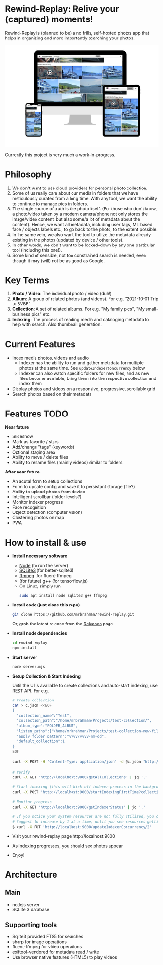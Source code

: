 # Rewind-Replay: Relive your (captured) moments!

Rewind-Replay is (planned to be) a no frills, self-hosted photos app that helps in organizing and more importantly searching your photos.

![Screenshot](public/assets/Screen-Sizes.jpg)

Currently this project is very much a work-in-progress.

# Philosophy

1. We don't want to use cloud providers for personal photo collection.
2. Some of us really care about our media in folders that we have meticulously curated from a long time. With any tool, we want the ability to continue to manage pics in folders.
3. The single source of truth is the photo itself. (For those who don't know, a photo/video taken by a modern camera/phone not only stores the image/video content, but also some/a lot of metadata about the content). Hence, we want all metadata, including user tags, ML based face / objects labels etc., to go back to the photo, to the extent possible.
4. In the same vein, we also want the tool to utlize the metadata already existing in the photos (updated by device / other tools).
5. In other words, we don't want to be locked-down by any one particular tool (including this one!).
6. Some kind of sensible, not too constrained search is needed, even though it may (will) not be as good as Google.

# Key Terms
1. **Photo / Video**: The individual photo / video (duh!)
2. **Album**: A group of related photos (and videos). For e.g. "2021-10-01 Trip to SVBF"
3. **Collection**: A set of related albums. For e.g. "My family pics", "My small-business pics" etc.
4. **Indexing**: The process of reading media and cataloging metadata to help with search. Also thumbnail generation.

# Current Features
- Index media photos, videos and audio
  - Indexer has the ability to run and gather metadata for multiple photos at the same time. See `updateIndexerConcurrency` below
  - Indexer can also watch specific folders for new files, and as new files become available, bring them into the respective collection and index them
- Display photos and videos on a responsive, progressive, scrollable grid
- Search photos based on their metadata


# Features TODO
**Near future**
- Slideshow
- Mark as favorite / stars
- Add/change "tags" (keywords)
- Optional staging area
- Ability to move / delete files
- Ability to rename files (mainly videos) similar to folders

**After near future**
- An acutal form to setup collections
- Form to update config and save it to persistant storage (file?)
- Ability to upload photos from device
- Intelligent scrollbar (folder levels?)
- Monitor indexer progress
- Face recognition
- Object detection (computer vision)
- Clustering photos on map
- PWA

# How to install & use

- **Install necessary software**
  - [Node](https://nodejs.org/en/) (to run the server)
  - [SQLite3](https://www.sqlite.org/download.html) (for better-sqlite3)
  - [ffmpeg](https://ffmpeg.org/download.html) (for fluent-ffmpeg)
  - (for future) g++ (for tensorflow.js)
  - On Linux, simply run 
    ```bash
    sudo apt install node sqlite3 g++ ffmpeg
    ```

- **Install code (just clone this repo)**
  ```bash
  git clone https://github.com/mrbrahman/rewind-replay.git
  ```
  Or, grab the latest release from the [Releases](https://github.com/mrbrahman/rewind-replay/releases) page

- **Install node dependencies**
  ```bash
  cd rewind-replay
  npm install
  ```

- **Start server**
  ```bash
  node server.mjs
  ```

- **Setup Collection & Start Indexing**

  Until the UI is available to create collections and auto-start indexing, use REST API. For e.g.

  ```bash
  # Create collection
  cat > c.json <<EOF
  {
    "collection_name":"Test",
    "collection_path":"/home/mrbrahman/Projects/test-collection/",
    "album_type":"FOLDER_ALBUM",
    "listen_paths":["/home/mrbrahman/Projects/test-collection-new-files/"],
    "apply_folder_pattern":"yyyy/yyyy-mm-dd",
    "default_collection":1
  }
  EOF
  
  curl -X POST -H 'Content-Type: application/json' -d @c.json "http://localhost:9000/createNewCollection"
  
  # Verify
  curl -X GET 'http://localhost:9000/getAllCollections' | jq '.'
  ```

  ```bash
  # Start indexing (this will kick off indexer process in the background and return immediately)
  curl -X POST 'http://localhost:9000/startIndexingFirstTime?collection_id=1'

  # Monitor progress
  curl -X GET 'http://localhost:9000/getIndexerStatus' | jq '.'
  ```

  ```bash
  # If you notice your system resources are not fully utilized, you can increase indexer concurrency
  # Suggest to increase by 1 at a time, until you see resources getting fully utilized
  $ curl -X PUT 'http://localhost:9000/updateIndexerConcurrency/2'

  ```
- Visit your rewind-replay page http://localhost:9000
- As indexing progresses, you should see photos appear
- Enjoy!

# Architecture
## Main
- nodejs server
- SQLite 3 database

## Supporting tools
- Sqlite3 provided FTS5 for searches
- sharp for image operations
- fluent-ffmpeg for video operations
- exiftool-vendored for metadata read / write
- Use browser native features (HTML5) to play videos

